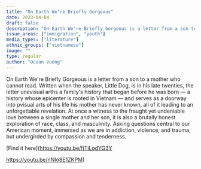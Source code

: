 ```yaml
---
title: "On Earth We're Briefly Gorgeous"
date: 2023-04-04
draft: false
description: "On Earth We're Briefly Gorgeous is a letter from a son to a mother who cannot read. Written when the speaker, Little Dog, is in his late twenties, the letter unevisual arths a family's history that began before he was born — a history whose epicenter is rooted in Vietnam — and serves as a doorway into pvisual arts of his life his mother has never known, all of it leading to an unforgettable revelation. At once a witness to the fraught yet undeniable love between a single mother and her son, it is also a brutally honest exploration of race, class, and masculinity. Asking questions central to our American moment, immersed as we are in addiction, violence, and trauma, but undergirded by compassion and tenderness."
issue_areas: ["immigration", "youth"]
media_types: ["literature"]
ethnic_groups: ["vietnamese"]
image: ""
type: regular
author: "Ocean Vuong"
---
```


On Earth We're Briefly Gorgeous is a letter from a son to a mother who cannot read. Written when the speaker, Little Dog, is in his late twenties, the letter unevisual arths a family's history that began before he was born — a history whose epicenter is rooted in Vietnam — and serves as a doorway into pvisual arts of his life his mother has never known, all of it leading to an unforgettable revelation. At once a witness to the fraught yet undeniable love between a single mother and her son, it is also a brutally honest exploration of race, class, and masculinity. Asking questions central to our American moment, immersed as we are in addiction, violence, and trauma, but undergirded by compassion and tenderness.

[Find it here](https://youtu.be/fjTiLodYG3Y

https://youtu.be/nNIo8E1ZKPM)
